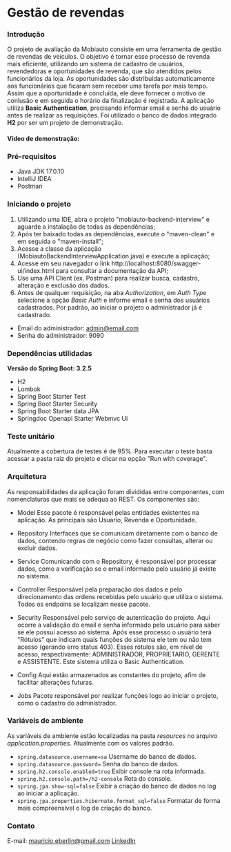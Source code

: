 # Gestão de revendas

### Introdução

O projeto de avaliação da Mobiauto consiste em uma ferramenta de gestão de revendas de veículos.
O objetivo é tornar esse processo de revenda mais eficiente, utilizando um sistema de cadastro de usuários, revendedoras e oportunidades de revenda, que são atendidos pelos funcionários da loja. 
As oportunidades são distribuídas automaticamente aos funcionários que ficaram sem receber uma tarefa por mais tempo.
Assim que a oportunidade é concluída, ele deve fornecer o motivo de conlusão e em seguida o horário da finalização é registrada.
A aplicação utiliza **Basic Authentication**, precisando informar email e senha do usuário antes de realizar as requisições.
Foi utilizado o banco de dados integrado **H2** por ser um projeto de demonstração.

#### Vídeo de demonstração: 

### Pré-requisitos

* Java JDK 17.0.10
* IntelliJ IDEA
* Postman

### Iniciando o projeto

1. Utilizando uma IDE, abra o projeto "mobiauto-backend-interview" e aguarde a instalação de todas as dependências;
2. Após ter baixado todas as dependências, execute o "maven-clean" e em seguida o "maven-install";
3. Acesse a classe da aplicação (MobiautoBackendInterviewApplication.java) e execute a aplicação;
4. Acesse em seu navegador o link http://localhost:8080/swagger-ui/index.html para consultar a documentação da API;
5. Use uma API Client (ex. Postman) para realizar busca, cadastro, alteração e exclusão dos dados.
6. Antes de qualquer requisição, na aba *Authorization*, em *Auth Type* selecione a opção *Basic Auth* e informe email e senha dos usuários cadastrados. Por padrão, ao iniciar o projeto o administrador já é cadastrado.
* Email do administrador: admin@email.com
* Senha do administrador: 9090

### Dependências utilidadas

**Versão do Spring Boot: 3.2.5**
* H2
* Lombok
* Spring Boot Starter Test
* Spring Boot Starter Security
* Spring Boot Starter data JPA
* Springdoc Openapi Starter Webmvc Ui

### Teste unitário

Atualmente a cobertura de testes é de 95%.
Para executar o teste basta acessar a pasta raiz do projeto e clicar na opção "Run with coverage".

### Arquitetura

As responsabilidades da aplicação foram divididas entre componentes, com nomenclaturas que mais se adequa ao REST.
Os componentes são: 

* Model
Esse pacote é responsável pelas entidades existentes na aplicação. As principais são Usuario, Revenda e Oportunidade.

* Repository
Interfaces que se comunicam diretamente com o banco de dados, contendo regras de negócio como fazer consultas, alterar ou excluir dados.

* Service
Comunicando com o Repository, é responsável por processar dados, como a verificação se o email informado pelo usuário já existe no sistema.

* Controller
Responsável pela preparação dos dados e pelo direcionamento das ordens recebidas pelo usuário que utiliza o sistema. Todos os endpoins se localizam nesse pacote.

* Security
Responsável pelo serviço de autenticação do projeto. Aqui ocorre a validação do email e senha informado pelo usuário para saber se ele possuí acesso ao sistema. Após esse processo o usuário terá "Rótulos" que indicam quais funções do sistema ele tem ou não tem acesso (gerando erro status 403). Esses rótulos são, em nível de acesso, respectivamente: ADMINISTRADOR, PROPRIETARIO, GERENTE e ASSISTENTE.
Este sistema utiliza o Basic Authentication.

* Config
Aqui estão armazenados as constantes do projeto, afim de facilitar alterações futuras.

* Jobs
Pacote responsável por realizar funções logo ao iniciar o projeto, como o cadastro do administrador.

### Variáveis de ambiente

As variáveis de ambiente estão localizadas na pasta *resources* no arquivo *application.properties*. Atualmente com os valores padrão.

* `spring.datasource.username=sa` Username do banco de dados.
* `spring.datasource.password=` Senha do banco de dados.
* `spring.h2.console.enabled=true` Exibir console na rota informada.
* `spring.h2.console.path=/h2-console` Rota do console.
* `spring.jpa.show-sql=false` Exibir a criação do banco de dados no log ao iniciar a aplicação.
* `spring.jpa.properties.hibernate.format_sql=false` Formatar de forma mais compreensível o log de criação do banco.

### Contato

E-mail: mauricio.eberlin@gmail.com
[LinkedIn](https://www.linkedin.com/in/mauricioeb/)
